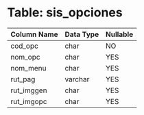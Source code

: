 # Table: sis_opciones

| Column Name | Data Type | Nullable |
|-------------|-----------|----------|
| cod_opc | char | NO |
| nom_opc | char | YES |
| nom_menu | char | YES |
| rut_pag | varchar | YES |
| rut_imggen | char | YES |
| rut_imgopc | char | YES |
